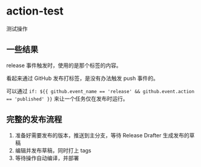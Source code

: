# action-test

测试操作

## 一些结果

release 事件触发时，使用的是那个标签的内容。

看起来通过 GitHub 发布打标签，是没有办法触发 push 事件的。

可以通过 `if: ${{ github.event_name == 'release' && github.event.action == 'published' }}` 来让一个任务仅在发布时运行。

## 完整的发布流程

1. 准备好需要发布的版本，推送到主分支，等待 Release Drafter 生成发布的草稿
2. 编辑并发布草稿，同时打上 tags
3. 等待操作自动编译，并部署
